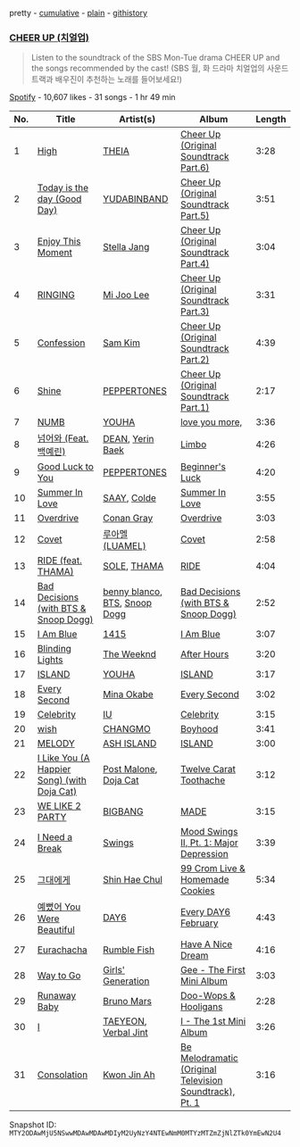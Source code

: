 pretty - [cumulative](/playlists/cumulative/37i9dQZF1DX4Z5FphlroPF.md) - [plain](/playlists/plain/37i9dQZF1DX4Z5FphlroPF) - [githistory](https://github.githistory.xyz/mackorone/spotify-playlist-archive/blob/main/playlists/plain/37i9dQZF1DX4Z5FphlroPF)

### [CHEER UP \(치얼업\)](https://open.spotify.com/playlist/37i9dQZF1DX4Z5FphlroPF)

> Listen to the soundtrack of the SBS Mon\-Tue drama CHEER UP and the songs recommended by the cast! \(SBS 월, 화 드라마 치얼업의 사운드 트랙과 배우진이 추천하는 노래를 들어보세요!\)

[Spotify](https://open.spotify.com/user/spotify) - 10,607 likes - 31 songs - 1 hr 49 min

| No. | Title | Artist(s) | Album | Length |
|---|---|---|---|---|
| 1 | [High](https://open.spotify.com/track/7yRYNoUosgDPpyL5noRFQ6) | [THEIA](https://open.spotify.com/artist/0WT5o9HgcJJoyKUhiHaCMP) | [Cheer Up \(Original Soundtrack Part.6\)](https://open.spotify.com/album/3bZkd2ztBDVeJjKkmYsEaE) | 3:28 |
| 2 | [Today is the day \(Good Day\)](https://open.spotify.com/track/2Iio7YzWcoCLLWConHTfIc) | [YUDABINBAND](https://open.spotify.com/artist/2UjX6FLGyUQb4sbookjR3y) | [Cheer Up \(Original Soundtrack Part.5\)](https://open.spotify.com/album/7pJZcHrJnIMNnb1QF7zvE7) | 3:51 |
| 3 | [Enjoy This Moment](https://open.spotify.com/track/4KypfbPEKRtgZz7omZgcwT) | [Stella Jang](https://open.spotify.com/artist/2Y9AUayH5pyZpVfkDYDfJV) | [Cheer Up \(Original Soundtrack Part.4\)](https://open.spotify.com/album/158L4bgweqW5INvRXD9BpH) | 3:04 |
| 4 | [RINGING](https://open.spotify.com/track/1ShTCj5B8ICnrkXyfhSWKn) | [Mi Joo Lee](https://open.spotify.com/artist/0aATviqzHMSQHDengVEH74) | [Cheer Up \(Original Soundtrack Part.3\)](https://open.spotify.com/album/5ycHYSK1rnY4YDCPGczxYH) | 3:31 |
| 5 | [Confession](https://open.spotify.com/track/59OQ9zPGXtzMMIz2q8INhg) | [Sam Kim](https://open.spotify.com/artist/4BBN286rBKyCWsSPq2cxYO) | [Cheer Up \(Original Soundtrack Part.2\)](https://open.spotify.com/album/7quVqU9K0eqi8P7214gFIy) | 4:39 |
| 6 | [Shine](https://open.spotify.com/track/0Rbu97T9gnZiPDJEECkRdK) | [PEPPERTONES](https://open.spotify.com/artist/0gos4GVpI0PzhyrWhsc7nj) | [Cheer Up \(Original Soundtrack Part.1\)](https://open.spotify.com/album/5g2wV4temcDlhLi9lx0tSm) | 2:17 |
| 7 | [NUMB](https://open.spotify.com/track/1yyyzZSKxNskVQqTCCE0pz) | [YOUHA](https://open.spotify.com/artist/2lZFlNiQMLa2fuX3pkXcan) | [love you more,](https://open.spotify.com/album/3g2OiEeQKfggUe6ViYeLSC) | 3:36 |
| 8 | [넘어와 \(Feat\. 백예린\)](https://open.spotify.com/track/7LN1f9jAIu7yxBzsLMN7RB) | [DEAN](https://open.spotify.com/artist/3eCd0TZrBPm2n9cDG6yWfF), [Yerin Baek](https://open.spotify.com/artist/6dhfy4ByARPJdPtMyrUYJK) | [Limbo](https://open.spotify.com/album/48ScAfcD1Dy3gMPhjhTzek) | 4:26 |
| 9 | [Good Luck to You](https://open.spotify.com/track/03JARaiVyO6xN2UNDi7NYZ) | [PEPPERTONES](https://open.spotify.com/artist/0gos4GVpI0PzhyrWhsc7nj) | [Beginner's Luck](https://open.spotify.com/album/0rwMYpbxg4Iaw2RbCG07xv) | 4:20 |
| 10 | [Summer In Love](https://open.spotify.com/track/2GWN9DZzufK8Yo1ahtqZIm) | [SAAY](https://open.spotify.com/artist/2pvCf5g7XBReiPIvcq7W18), [Colde](https://open.spotify.com/artist/3VQDqjQ4wJyw8PzpGdlZpB) | [Summer In Love](https://open.spotify.com/album/6TcySjFEFk3pilszcwNwBA) | 3:55 |
| 11 | [Overdrive](https://open.spotify.com/track/3QyoC6OvQUmpQwQZ18iaTs) | [Conan Gray](https://open.spotify.com/artist/4Uc8Dsxct0oMqx0P6i60ea) | [Overdrive](https://open.spotify.com/album/0DvIDMUOMaaVbXfDVt8jZS) | 3:03 |
| 12 | [Covet](https://open.spotify.com/track/24oO33bOjYhSGgpMDgodGo) | [루아멜 \(LUAMEL\)](https://open.spotify.com/artist/0GP1FM3P7XrmSNz1Nr29Yy) | [Covet](https://open.spotify.com/album/69cA7TzM56Q87ph6AZ9AL4) | 2:58 |
| 13 | [RIDE \(feat\. THAMA\)](https://open.spotify.com/track/6jpFPa2m8PjHurC7508wYB) | [SOLE](https://open.spotify.com/artist/6naXFodImN2DwRmKCQHAUt), [THAMA](https://open.spotify.com/artist/1Ktiv08TbBy195pQUH8Qld) | [RIDE](https://open.spotify.com/album/3t4nLWaE60YINX7QLTIbAS) | 4:04 |
| 14 | [Bad Decisions \(with BTS & Snoop Dogg\)](https://open.spotify.com/track/0xzI1KAr0Yd9tv8jlIk3sn) | [benny blanco](https://open.spotify.com/artist/5CiGnKThu5ctn9pBxv7DGa), [BTS](https://open.spotify.com/artist/3Nrfpe0tUJi4K4DXYWgMUX), [Snoop Dogg](https://open.spotify.com/artist/7hJcb9fa4alzcOq3EaNPoG) | [Bad Decisions \(with BTS & Snoop Dogg\)](https://open.spotify.com/album/2km2gV8HN1lk1e1GEDl7SN) | 2:52 |
| 15 | [I Am Blue](https://open.spotify.com/track/3UPbbImoatLnoAGphBjYmv) | [1415](https://open.spotify.com/artist/71JjZRW0sCWpF1EuaS9TQA) | [I Am Blue](https://open.spotify.com/album/01fIbeVhEe4arnqVHzlpps) | 3:07 |
| 16 | [Blinding Lights](https://open.spotify.com/track/0VjIjW4GlUZAMYd2vXMi3b) | [The Weeknd](https://open.spotify.com/artist/1Xyo4u8uXC1ZmMpatF05PJ) | [After Hours](https://open.spotify.com/album/4yP0hdKOZPNshxUOjY0cZj) | 3:20 |
| 17 | [ISLAND](https://open.spotify.com/track/7imQKCdSF67V65uMplJMy1) | [YOUHA](https://open.spotify.com/artist/2lZFlNiQMLa2fuX3pkXcan) | [ISLAND](https://open.spotify.com/album/252HrrsALUd5ysKCJuRCur) | 3:17 |
| 18 | [Every Second](https://open.spotify.com/track/6dquCx5KAW5jCgGgoTlghL) | [Mina Okabe](https://open.spotify.com/artist/5BS8KSKJPeLeXfABQx0bXl) | [Every Second](https://open.spotify.com/album/4VLxnKcNSnVyxw4ByPzQVs) | 3:02 |
| 19 | [Celebrity](https://open.spotify.com/track/4RewTiGEGoO7FWNZUmp1f4) | [IU](https://open.spotify.com/artist/3HqSLMAZ3g3d5poNaI7GOU) | [Celebrity](https://open.spotify.com/album/3mtDgtcl4bxDN73kIM216g) | 3:15 |
| 20 | [wish](https://open.spotify.com/track/2iGE15tDX1YR1uegNyxaB3) | [CHANGMO](https://open.spotify.com/artist/3hvinNZRzTLoREmqFiKr1b) | [Boyhood](https://open.spotify.com/album/7ybEq8ZLOtsH2VwdIrjNri) | 3:41 |
| 21 | [MELODY](https://open.spotify.com/track/6JeleVHUHrdvgiFESE33ZU) | [ASH ISLAND](https://open.spotify.com/artist/7IEhlwWQA7pCkEvzwwHehE) | [ISLAND](https://open.spotify.com/album/5FyZZQnOzCUzAMWmeWbQhO) | 3:00 |
| 22 | [I Like You \(A Happier Song\) \(with Doja Cat\)](https://open.spotify.com/track/0O6u0VJ46W86TxN9wgyqDj) | [Post Malone](https://open.spotify.com/artist/246dkjvS1zLTtiykXe5h60), [Doja Cat](https://open.spotify.com/artist/5cj0lLjcoR7YOSnhnX0Po5) | [Twelve Carat Toothache](https://open.spotify.com/album/3HHNR44YbP7XogMVwzbodx) | 3:12 |
| 23 | [WE LIKE 2 PARTY](https://open.spotify.com/track/07gp2fnoTbVCsRJYazycI4) | [BIGBANG](https://open.spotify.com/artist/4Kxlr1PRlDKEB0ekOCyHgX) | [MADE](https://open.spotify.com/album/2SPrl8C8pgSM5gXbAiyJHY) | 3:15 |
| 24 | [I Need a Break](https://open.spotify.com/track/5R9oIfTSrEbxxLP9rsroiA) | [Swings](https://open.spotify.com/artist/6F5tPDq3TIduDv2ki6O1Oq) | [Mood Swings II, Pt\. 1: Major Depression](https://open.spotify.com/album/2f71nNuJH649H1fMBngS7z) | 3:39 |
| 25 | [그대에게](https://open.spotify.com/track/5NwzyQJvDC2haL3vDiuuNb) | [Shin Hae Chul](https://open.spotify.com/artist/0X7uU5t8s4p9vXE4PjPvfn) | [99 Crom Live & Homemade Cookies](https://open.spotify.com/album/0Wu5rnQAIwQCExLBOki1lF) | 5:34 |
| 26 | [예뻤어 You Were Beautiful](https://open.spotify.com/track/75oevn5AunR1yAalrm6VL2) | [DAY6](https://open.spotify.com/artist/5TnQc2N1iKlFjYD7CPGvFc) | [Every DAY6 February](https://open.spotify.com/album/52mBcbwJ0Im0XCIXv4hPLs) | 4:43 |
| 27 | [Eurachacha](https://open.spotify.com/track/5WeDiuGjTVQ38Vf2eHUpX3) | [Rumble Fish](https://open.spotify.com/artist/1NyreDKOPoI1XxOv7xnyn2) | [Have A Nice Dream](https://open.spotify.com/album/1gGFPcgK3adJebbw4XnT47) | 4:16 |
| 28 | [Way to Go](https://open.spotify.com/track/2DT90JqDCM9HOTmMBukznE) | [Girls' Generation](https://open.spotify.com/artist/0Sadg1vgvaPqGTOjxu0N6c) | [Gee \- The First Mini Album](https://open.spotify.com/album/4YroJ4NELkaJ34JjEZ6RyJ) | 3:03 |
| 29 | [Runaway Baby](https://open.spotify.com/track/5MMLS3xm12D7N26xlfFApr) | [Bruno Mars](https://open.spotify.com/artist/0du5cEVh5yTK9QJze8zA0C) | [Doo\-Wops & Hooligans](https://open.spotify.com/album/1uyf3l2d4XYwiEqAb7t7fX) | 2:28 |
| 30 | [I](https://open.spotify.com/track/5ZkITfPpcNPnyYGTibkO6m) | [TAEYEON](https://open.spotify.com/artist/3qNVuliS40BLgXGxhdBdqu), [Verbal Jint](https://open.spotify.com/artist/24sQuJhQ85ZygDG7sUVUxR) | [I \- The 1st Mini Album](https://open.spotify.com/album/4e7kLQu7SKBUiMtV5WH3A1) | 3:26 |
| 31 | [Consolation](https://open.spotify.com/track/6uYBDTTolezL3ne2HsXDm0) | [Kwon Jin Ah](https://open.spotify.com/artist/0kRAVpQhUUArA8UnYwEdeZ) | [Be Melodramatic \(Original Television Soundtrack\), Pt\. 1](https://open.spotify.com/album/0EfkBr9UoX191Mv24RuesI) | 3:16 |

Snapshot ID: `MTY2ODAwMjU5NSwwMDAwMDAwMDIyM2UyNzY4NTEwNmM0MTYzMTZmZjNlZTk0YmEwN2U4`
